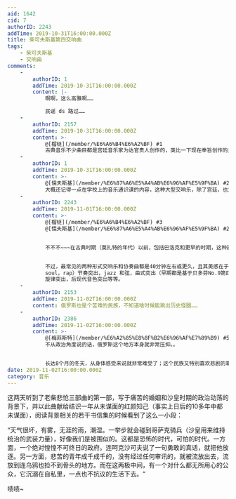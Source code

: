 ```yaml
---
aid: 1642
cid: 7
authorID: 2243
addTime: 2019-10-31T16:00:00.000Z
title: 柴可夫斯基第四交响曲
tags:
    - 柴可夫斯基
    - 交响曲
comments:
    -
        authorID: 1
        addTime: 2019-10-31T16:00:00.000Z
        content: |-
            啊啊，这么高雅啊……

            民谣 ds 路过……
    -
        authorID: 2157
        addTime: 2019-10-31T16:00:00.000Z
        content: >-
            @[榴梿](/member/%E6%A6%B4%E6%A2%BF) #1
            古典音乐不少曲目都是宫廷音乐家为达官贵人创作的，类比一下现在奉旨创作的主旋律红歌，别人提《茶花女》，你就想想《白毛女》……是不是顿时就有优越感了。
    -
        authorID: 1
        addTime: 2019-10-31T16:00:00.000Z
        content: >-
            @[懦夫斯基](/member/%E6%87%A6%E5%A4%AB%E6%96%AF%E5%9F%BA) #2
            大概还记得一点在学校上的音乐通识课的内容，这种大型交响乐，除了宫廷，也没几个人玩得起。
    -
        authorID: 2243
        addTime: 2019-11-01T16:00:00.000Z
        content: >-
            @[榴梿](/member/%E6%A6%B4%E6%A2%BF) #3
            @[懦夫斯基](/member/%E6%87%A6%E5%A4%AB%E6%96%AF%E5%9F%BA) #2


            不不不~~~在古典时期（莫扎特的年代）以前，包括巴洛克和更早的时期，这种器乐演奏确实是宫廷和宗教机构专享，毕竟他们才有那个财力。但从莫扎特晚期和贝多芬开始（古典时期，并非古典音乐之古典，大概前后60年左右），到后来的浪漫主义（一两百年），古典音乐作曲家，演奏人员已经能够依靠大众支持其收入，是当时的“流行音乐”。到了现在，古典音乐包括大型交响和小型室内乐CD，（非著名乐团）的演奏是平价的，当然，对于音乐全貌还是鼓励现场，并不是因为气氛，单纯是电子手段还不足以完整展现器乐编织与音质。


            不过，最常见的两种形式交响乐和协奏曲都是40分钟左右或更久，且其美感在于曲式，即全篇的构思撑起的情感变换，除掉节奏，旋律，还要求长时间集中注意力的去“阅读”声音的组织方式，上下文对应等。且不像流行乐一个作品只有一种情绪，不同乐章有不同情绪，同一乐章不同主题与动机也表达不同的东西。而且，古典音乐一般节奏隐藏的深，且各要素平衡，不同于流行音乐偏向强调单一元素，比如黑人系列（R&B,
            soul，rap）节奏突出，jazz 和弦，曲式突出（早期都是基于贝多芬No.9第四乐章一摸一样的结构），pop
            旋律突出，后现代音色突出等等。
    -
        authorID: 2153
        addTime: 2019-11-02T16:00:00.000Z
        content: 俄罗斯也是个苦难的民族，不知道啥时候能跳出历史怪圈……
    -
        authorID: 2386
        addTime: 2019-11-02T16:00:00.000Z
        content: >-
            @[梅菲斯特](/member/%E6%A2%85%E8%8F%B2%E6%96%AF%E7%89%B9) #5
            不从政治角度说的话，俄罗斯这个地方本身就非常压抑。。


            长达8个月的冬天，从身体感受来说就非常难受了；这个民族又特别喜欢悲剧的事物，最终要么选择爆发（打架），要么选择沉沦（酗酒）。一个醉汉大冬天倒在路边，巡逻的保安不会去救他，而是“让他去吧，反正明天就要死了”OMG。。与其说历史怪圈，不如说从生活的各方面来讲，都是非常地苦难。。
date: 2019-11-02T16:00:00.000Z
category: 音乐
---
```


这两天听到了老柴悲怆三部曲的第一部，写于痛苦的婚姻和沙皇时期的政治动荡的背景下，并以此曲献给结识一年从未谋面的红颜知己（事实上日后的10多年中都未谋面），阅读背景相关的若干书信集的时候看到了这么一小段：

“天气很坏，有雾，无涯的雨，潮湿。一举步就会碰到哥萨克骑兵（沙皇用来维持统治的武装力量），好像我们是被围似的。这都是恐怖的时代，可怕的时代。一方面，一个绝对惶惶不可终日的政府。连呵克沙可夫说了一句勇敢的真话，就把他放逐。另一方面，悲苦的青年成千成千的，没有经过任何审讯的，就被流放出去，流放到连乌鸦也捡不到骨头的地方。而在这两极中间，有一个对什么都无所用心的公众，它沉溺在自私里，一点也不抗议的生活下去。“

啧啧~
